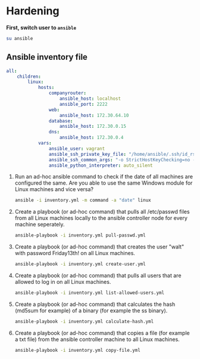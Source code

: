 # Hardening

**First, switch user to `ansible`**

```bash
su ansible
```

## Ansible inventory file

```yaml
all:
    children:
        linux:
            hosts:
                companyrouter:
                    ansible_host: localhost
                    ansible_port: 2222
                web:
                    ansible_host: 172.30.64.10
                database:
                    ansible_host: 172.30.0.15
                dns:
                    ansible_host: 172.30.0.4
            vars:
                ansible_user: vagrant
                ansible_ssh_private_key_file: "/home/ansible/.ssh/id_rsa"
                ansible_ssh_common_args: "-o StrictHostKeyChecking=no -o UserKnownHostsFile=/dev/null"
                ansible_python_interpreter: auto_silent
```

1. Run an ad-hoc ansible command to check if the date of all machines are configured the same. Are you able to use the same Windows module for Linux machines and vice versa?

    ```bash
    ansible -i inventory.yml -m command -a "date" linux
    ```

2. Create a playbook (or ad-hoc command) that pulls all /etc/passwd files from all Linux machines locally to the ansible controller node for every machine seperately.

    ```bash
    ansible-playbook -i inventory.yml pull-passwd.yml
    ```

3. Create a playbook (or ad-hoc command) that creates the user "walt" with password Friday13th! on all Linux machines.

    ```bash
    ansible-playbook -i inventory.yml create-user.yml
    ```

4. Create a playbook (or ad-hoc command) that pulls all users that are allowed to log in on all Linux machines.

    ```bash
    ansible-playbook -i inventory.yml list-allowed-users.yml
    ```

5. Create a playbook (or ad-hoc command) that calculates the hash (md5sum for example) of a binary (for example the ss binary).

    ```bash
    ansible-playbook -i inventory.yml calculate-hash.yml
    ```

6. Create a playbook (or ad-hoc command) that copies a file (for example a txt file) from the ansible controller machine to all Linux machines.

    ```bash
    ansible-playbook -i inventory.yml copy-file.yml
    ```
